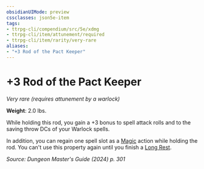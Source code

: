 ```yaml
---
obsidianUIMode: preview
cssclasses: json5e-item
tags:
- ttrpg-cli/compendium/src/5e/xdmg
- ttrpg-cli/item/attunement/required
- ttrpg-cli/item/rarity/very-rare
aliases: 
- "+3 Rod of the Pact Keeper"
---
```

# +3 Rod of the Pact Keeper
*Very rare (requires attunement by a warlock)*  


**Weight**: 2.0 lbs.

While holding this rod, you gain a +3 bonus to spell attack rolls and to the saving throw DCs of your Warlock spells.

In addition, you can regain one spell slot as a [Magic](3-Compendium/rules/actions.md#Magic) action while holding the rod. You can't use this property again until you finish a [Long Rest](3-Compendium/rules/variant-rules/long-rest-xphb.md).

*Source: Dungeon Master's Guide (2024) p. 301*